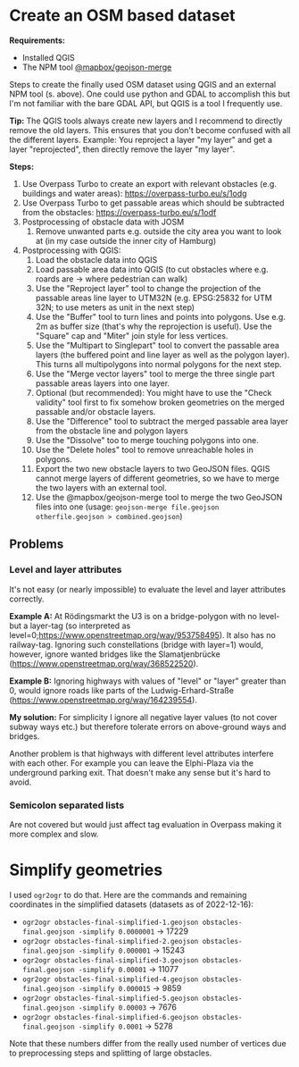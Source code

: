 # Create an OSM based dataset

**Requirements:**

* Installed QGIS
* The NPM tool [@mapbox/geojson-merge](https://www.npmjs.com/package/@mapbox/geojson-merge)

Steps to create the finally used OSM dataset using QGIS and an external NPM tool (s. above).
One could use python and GDAL to accomplish this but I'm not familiar with the bare GDAL API, but QGIS is a tool I frequently use.

**Tip:**
The QGIS tools always create new layers and I recommend to directly remove the old layers.
This ensures that you don't become confused with all the different layers.
Example: You reproject a layer "my layer" and get a layer "reprojected", then directly remove the layer "my layer".

**Steps:**

1. Use Overpass Turbo to create an export with relevant obstacles (e.g. buildings and water areas): https://overpass-turbo.eu/s/1odg
2. Use Overpass Turbo to get passable areas which should be subtracted from the obstacles: https://overpass-turbo.eu/s/1odf
3. Postprocessing of obstacle data with JOSM
	1. Remove unwanted parts e.g. outside the city area you want to look at (in my case outside the inner city of Hamburg)
4. Postprocessing with QGIS:
	1. Load the obstacle data into QGIS
	2. Load passable area data into QGIS (to cut obstacles where e.g. roards are -> where pedestrian can walk)
	3. Use the "Reproject layer" tool to change the projection of the passable areas line layer to UTM32N (e.g. EPSG:25832 for UTM 32N; to use meters as unit in the next step)
	4. Use the "Buffer" tool to turn lines and points into polygons. Use e.g. 2m as buffer size (that's why the reprojection is useful). Use the "Square" cap and "Miter" join style for less vertices.
	5. Use the "Multipart to Singlepart" tool to convert the passable area layers (the buffered point and line layer as well as the polygon layer). This turns all multipolygons into normal polygons for the next step.
	6. Use the "Merge vector layers" tool to merge the three single part passable areas layers into one layer.
	7. Optional (but recommended): You might have to use the "Check validity" tool first to fix somehow broken geometries on the merged passable and/or obstacle layers.
	8. Use the "Difference" tool to subtract the merged passable area layer from the obstacle line and polygon layers
	9. Use the "Dissolve" too to merge touching polygons into one.
	10. Use the "Delete holes" tool to remove unreachable holes in polygons.
	11. Export the two new obstacle layers to two GeoJSON files. QGIS cannot merge layers of different geometries, so we have to merge the two layers with an external tool.
	12. Use the @mapbox/geojson-merge tool to merge the two GeoJSON files into one (usage: `geojson-merge file.geojson otherfile.geojson > combined.geojson`)

## Problems

### Level and layer attributes

It's not easy (or nearly impossible) to evaluate the level and layer attributes correctly.

**Example A:**
At Rödingsmarkt the U3 is on a bridge-polygon with no level- but a layer-tag (so interpreted as level=0;https://www.openstreetmap.org/way/953758495). It also has no railway-tag. Ignoring such constellations (bridge with layer=1) would, however, ignore wanted bridges like the Slamatjenbrücke (https://www.openstreetmap.org/way/368522520).

**Example B:**
Ignoring highways with values of "level" or "layer" greater than 0, would ignore roads like parts of the Ludwig-Erhard-Straße (https://www.openstreetmap.org/way/164239554).

**My solution:**
For simplicity I ignore all negative layer values (to not cover subway ways etc.) but therefore tolerate errors on above-ground ways and bridges.

Another problem is that highways with different level attributes interfere with each other. For example you can leave the Elphi-Plaza via the underground parking exit. That doesn't make any sense but it's hard to avoid.

### Semicolon separated lists

Are not covered but would just affect tag evaluation in Overpass making it more complex and slow.

# Simplify geometries

I used `ogr2ogr` to do that.
Here are the commands and remaining coordinates in the simplified datasets (datasets as of 2022-12-16):

* `ogr2ogr obstacles-final-simplified-1.geojson obstacles-final.geojson -simplify 0.0000001` → 17229
* `ogr2ogr obstacles-final-simplified-2.geojson obstacles-final.geojson -simplify 0.000001` → 15243
* `ogr2ogr obstacles-final-simplified-3.geojson obstacles-final.geojson -simplify 0.00001` → 11077
* `ogr2ogr obstacles-final-simplified-4.geojson obstacles-final.geojson -simplify 0.000015` → 9859
* `ogr2ogr obstacles-final-simplified-5.geojson obstacles-final.geojson -simplify 0.00003` → 7676
* `ogr2ogr obstacles-final-simplified-6.geojson obstacles-final.geojson -simplify 0.0001` → 5278

Note that these numbers differ from the really used number of vertices due to preprocessing steps and splitting of large obstacles.
